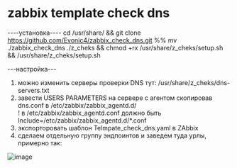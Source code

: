 # zabbix template check dns
  
----установка---- 
cd /usr/share/ && git clone https://github.com/Evonic4/zabbix_check_dns.git %% mv ./zabbix_check_dns ./z_cheks && chmod +rx /usr/share/z_cheks/setup.sh && /usr/share/z_cheks/setup.sh  
  
---настройка---  
1. можно изменить серверы проверки DNS тут: /usr/share/z_cheks/dns-servers.txt  
2. завести USERS PARAMETERS на сервере с агентом скопировав dns.conf в /etc/zabbix/zabbix_agentd.d/  
! в /etc/zabbix/zabbix_agentd.conf должно быть Include=/etc/zabbix/zabbix_agentd.d/*.conf  
3. экспорторовать шаблон Telmpate_check_dns.yaml в ZAbbix  
4. сделаем отдельную группу эндпоинтов и заведем туда урлы, примерно так:  

![image](https://user-images.githubusercontent.com/46780974/198819501-5b0325a2-5550-45cc-a655-182217664a77.png)

